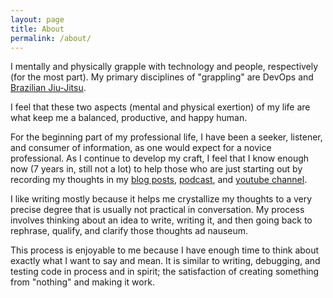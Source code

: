 ```yaml
---
layout: page
title: About
permalink: /about/
---
```


I mentally and physically grapple with technology and people, respectively (for the most part). My primary disciplines of "grappling" are DevOps and <a href="https://youtu.be/imfsiapz5GY">Brazilian Jiu-Jitsu</a>.

I feel that these two aspects (mental and physical exertion) of my life are what keep me a balanced, productive, and happy human.

For the beginning part of my professional life, I have been a seeker, listener, and consumer of information, as one would expect for a novice professional. As I continue to develop my craft, I feel that I know enough now (7 years in, still not a lot) to help those who are just starting out by recording my thoughts in my <a href="/posts">blog posts</a>, <a href="/podcast">podcast</a>, and <a href="https://www.youtube.com/mikelady">youtube channel</a>. 

I like writing mostly because it helps me crystallize my thoughts to a very precise degree that is usually not practical in conversation. My process involves thinking about an idea to write, writing it, and then going back to rephrase, qualify, and clarify those thoughts ad nauseum. 

This process is enjoyable to me because I have enough time to think about exactly what I want to say and mean. It is similar to writing, debugging, and testing code in process and in spirit; the satisfaction of creating something from "nothing" and making it work.
